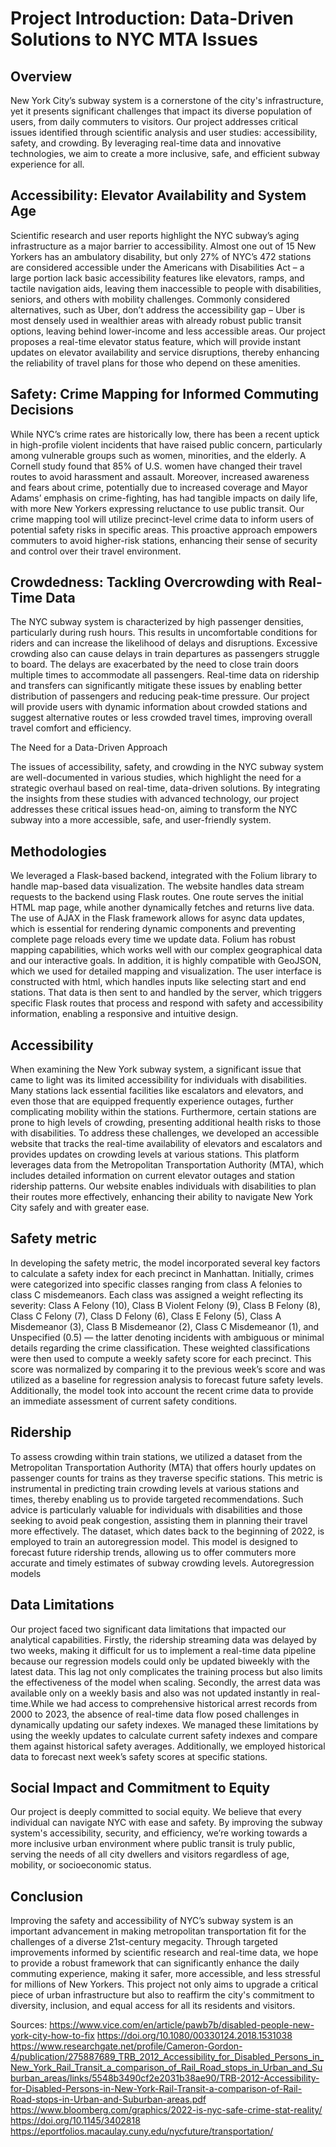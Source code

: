 <h1>Project Introduction: Data-Driven Solutions to NYC MTA Issues</h1>

## Overview
New York City’s subway system is a cornerstone of the city's infrastructure, yet it presents significant challenges that impact its diverse population of users, from daily commuters to visitors. Our project addresses critical issues identified through scientific analysis and user studies: accessibility, safety, and crowding. By leveraging real-time data and innovative technologies, we aim to create a more inclusive, safe, and efficient subway experience for all.

## Accessibility: Elevator Availability and System Age
Scientific research and user reports highlight the NYC subway’s aging infrastructure as a major barrier to accessibility. Almost one out of 15 New Yorkers has an ambulatory disability, but only 27% of NYC’s 472 stations are considered accessible under the Americans with Disabilities Act – a large portion lack basic accessibility features like elevators, ramps, and tactile navigation aids, leaving them inaccessible to people with disabilities, seniors, and others with mobility challenges. Commonly considered alternatives, such as Uber, don’t address the accessibility gap – Uber is most densely used in wealthier areas with already robust public transit options, leaving behind lower-income and less accessible areas. Our project proposes a real-time elevator status feature, which will provide instant updates on elevator availability and service disruptions, thereby enhancing the reliability of travel plans for those who depend on these amenities.

## Safety: Crime Mapping for Informed Commuting Decisions
While NYC’s crime rates are historically low, there has been a recent uptick in high-profile violent incidents that have raised public concern, particularly among vulnerable groups such as women, minorities, and the elderly. A Cornell study found that  85% of U.S. women have changed their travel routes to avoid harassment and assault. Moreover, increased awareness and fears about crime, potentially due to increased coverage and Mayor Adams’ emphasis on crime-fighting, has had tangible impacts on daily life, with more New Yorkers expressing reluctance to use public transit. Our crime mapping tool will utilize precinct-level crime data to inform users of potential safety risks in specific areas. This proactive approach empowers commuters to avoid higher-risk stations, enhancing their sense of security and control over their travel environment.

## Crowdedness: Tackling Overcrowding with Real-Time Data
The NYC subway system is characterized by high passenger densities, particularly during rush hours. This results in uncomfortable conditions for riders and can increase the likelihood of delays and disruptions. Excessive crowding also can cause delays in train departures as passengers struggle to board. The delays are exacerbated by the need to close train doors multiple times to accommodate all passengers. Real-time data on ridership and transfers can significantly mitigate these issues by enabling better distribution of passengers and reducing peak-time pressure. Our project will provide users with dynamic information about crowded stations and suggest alternative routes or less crowded travel times, improving overall travel comfort and efficiency.

The Need for a Data-Driven Approach

The issues of accessibility, safety, and crowding in the NYC subway system are well-documented in various studies, which highlight the need for a strategic overhaul based on real-time, data-driven solutions. By integrating the insights from these studies with advanced technology, our project addresses these critical issues head-on, aiming to transform the NYC subway into a more accessible, safe, and user-friendly system.

## Methodologies
We leveraged a Flask-based backend, integrated with the Folium library to handle map-based data visualization. The website handles data stream requests to the backend using Flask routes. One route serves the initial HTML map page, while another dynamically fetches and returns live data. The use of AJAX in the Flask framework allows for async data updates, which is essential for rendering dynamic components and preventing complete page reloads every time we update data. Folium has robust mapping capabilities, which works well with our complex geographical data and our interactive goals. In addition, it is highly compatible with GeoJSON, which we used for detailed mapping and visualization.
The user interface is constructed with html, which handles inputs like selecting start and end stations. That data is then sent to and handled by the server, which triggers specific Flask routes that process and respond with safety and accessibility information, enabling a responsive and intuitive design.

## Accessibility
When examining the New York subway system, a significant issue that came to light was its limited accessibility for individuals with disabilities. Many stations lack essential facilities like escalators and elevators, and even those that are equipped frequently experience outages, further complicating mobility within the stations. Furthermore, certain stations are prone to high levels of crowding, presenting additional health risks to those with disabilities. To address these challenges, we developed an accessible website that tracks the real-time availability of elevators and escalators and provides updates on crowding levels at various stations. This platform leverages data from the Metropolitan Transportation Authority (MTA), which includes detailed information on current elevator outages and station ridership patterns. Our website enables individuals with disabilities to plan their routes more effectively, enhancing their ability to navigate New York City safely and with greater ease.
## Safety metric
In developing the safety metric, the model incorporated several key factors to calculate a safety index for each precinct in Manhattan. Initially, crimes were categorized into specific classes ranging from class A felonies to class C misdemeanors. Each class was assigned a weight reflecting its severity: Class A Felony (10), Class B Violent Felony (9), Class B Felony (8), Class C Felony (7), Class D Felony (6), Class E Felony (5), Class A Misdemeanor (3), Class B Misdemeanor (2), Class C Misdemeanor (1), and Unspecified (0.5) — the latter denoting incidents with ambiguous or minimal details regarding the crime classification. These weighted classifications were then used to compute a weekly safety score for each precinct. This score was normalized by comparing it to the previous week’s score and was utilized as a baseline for regression analysis to forecast future safety levels. Additionally, the model took into account the recent crime data to provide an immediate assessment of current safety conditions.
## Ridership
To assess crowding within train stations, we utilized a dataset from the Metropolitan Transportation Authority (MTA) that offers hourly updates on passenger counts for trains as they traverse specific stations. This metric is instrumental in predicting train crowding levels at various stations and times, thereby enabling us to provide targeted recommendations. Such advice is particularly valuable for individuals with disabilities and those seeking to avoid peak congestion, assisting them in planning their travel more effectively. The dataset, which dates back to the beginning of 2022, is employed to train an autoregression model. This model is designed to forecast future ridership trends, allowing us to offer commuters more accurate and timely estimates of subway crowding levels.
Autoregression models
## Data Limitations
Our project faced two significant data limitations that impacted our analytical capabilities. Firstly, the ridership streaming data was delayed by two weeks, making it difficult for us to implement a real-time data pipeline because our regression models could only be updated biweekly with the latest data. This lag not only complicates the training process but also limits the effectiveness of the model when scaling. Secondly, the arrest data was available only on a weekly basis and also was not updated instantly in real-time.While we had access to comprehensive historical arrest records from 2000 to 2023, the absence of real-time data flow posed challenges in dynamically updating our safety indexes. We managed these limitations by using the weekly updates to calculate current safety indexes and compare them against historical safety averages. Additionally, we employed historical data to forecast next week’s safety scores at specific stations.
## Social Impact and Commitment to Equity
Our project is deeply committed to social equity. We believe that every individual can navigate NYC with ease and safety. By improving the subway system's accessibility, security, and efficiency, we’re working towards a more inclusive urban environment where public transit is truly public, serving the needs of all city dwellers and visitors regardless of age, mobility, or socioeconomic status.
## Conclusion
Improving the safety and accessibility of NYC’s subway system is an important advancement in making metropolitan transportation fit for the challenges of a diverse 21st-century megacity. Through targeted improvements informed by scientific research and real-time data, we hope to provide a robust framework that can significantly enhance the daily commuting experience, making it safer, more accessible, and less stressful for millions of New Yorkers. This project not only aims to upgrade a critical piece of urban infrastructure but also to reaffirm the city's commitment to diversity, inclusion, and equal access for all its residents and visitors.


Sources:
https://www.vice.com/en/article/pawb7b/disabled-people-new-york-city-how-to-fix
https://doi.org/10.1080/00330124.2018.1531038
https://www.researchgate.net/profile/Cameron-Gordon-4/publication/275887689_TRB_2012_Accessibility_for_Disabled_Persons_in_New_York_Rail_Transit_a_comparison_of_Rail_Road_stops_in_Urban_and_Suburban_areas/links/5548b3490cf2e2031b38ae90/TRB-2012-Accessibility-for-Disabled-Persons-in-New-York-Rail-Transit-a-comparison-of-Rail-Road-stops-in-Urban-and-Suburban-areas.pdf
https://www.bloomberg.com/graphics/2022-is-nyc-safe-crime-stat-reality/
https://doi.org/10.1145/3402818 
https://eportfolios.macaulay.cuny.edu/nycfuture/transportation/

